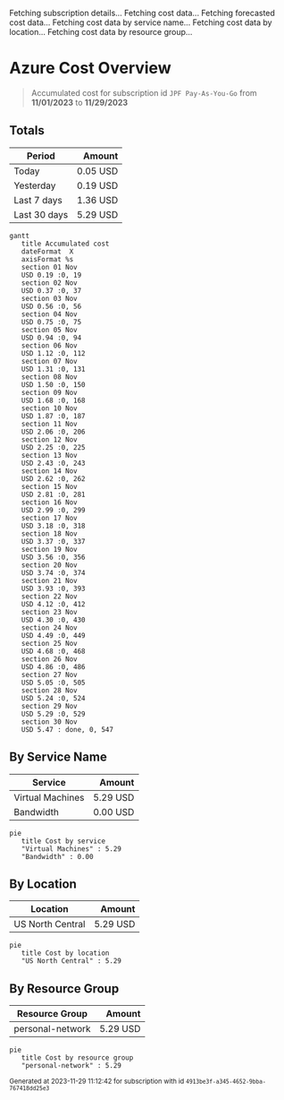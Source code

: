Fetching subscription details...
Fetching cost data...
Fetching forecasted cost data...
Fetching cost data by service name...
Fetching cost data by location...
Fetching cost data by resource group...
# Azure Cost Overview

> Accumulated cost for subscription id `JPF Pay-As-You-Go` from **11/01/2023** to **11/29/2023**

## Totals

|Period|Amount|
|---|---:|
|Today|0.05 USD|
|Yesterday|0.19 USD|
|Last 7 days|1.36 USD|
|Last 30 days|5.29 USD|

```mermaid
gantt
   title Accumulated cost
   dateFormat  X
   axisFormat %s
   section 01 Nov
   USD 0.19 :0, 19
   section 02 Nov
   USD 0.37 :0, 37
   section 03 Nov
   USD 0.56 :0, 56
   section 04 Nov
   USD 0.75 :0, 75
   section 05 Nov
   USD 0.94 :0, 94
   section 06 Nov
   USD 1.12 :0, 112
   section 07 Nov
   USD 1.31 :0, 131
   section 08 Nov
   USD 1.50 :0, 150
   section 09 Nov
   USD 1.68 :0, 168
   section 10 Nov
   USD 1.87 :0, 187
   section 11 Nov
   USD 2.06 :0, 206
   section 12 Nov
   USD 2.25 :0, 225
   section 13 Nov
   USD 2.43 :0, 243
   section 14 Nov
   USD 2.62 :0, 262
   section 15 Nov
   USD 2.81 :0, 281
   section 16 Nov
   USD 2.99 :0, 299
   section 17 Nov
   USD 3.18 :0, 318
   section 18 Nov
   USD 3.37 :0, 337
   section 19 Nov
   USD 3.56 :0, 356
   section 20 Nov
   USD 3.74 :0, 374
   section 21 Nov
   USD 3.93 :0, 393
   section 22 Nov
   USD 4.12 :0, 412
   section 23 Nov
   USD 4.30 :0, 430
   section 24 Nov
   USD 4.49 :0, 449
   section 25 Nov
   USD 4.68 :0, 468
   section 26 Nov
   USD 4.86 :0, 486
   section 27 Nov
   USD 5.05 :0, 505
   section 28 Nov
   USD 5.24 :0, 524
   section 29 Nov
   USD 5.29 :0, 529
   section 30 Nov
   USD 5.47 : done, 0, 547
```

## By Service Name

|Service|Amount|
|---|---:|
|Virtual Machines|5.29 USD|
|Bandwidth|0.00 USD|

```mermaid
pie
   title Cost by service
   "Virtual Machines" : 5.29
   "Bandwidth" : 0.00
```

## By Location

|Location|Amount|
|---|---:|
|US North Central|5.29 USD|

```mermaid
pie
   title Cost by location
   "US North Central" : 5.29
```

## By Resource Group

|Resource Group|Amount|
|---|---:|
|personal-network|5.29 USD|

```mermaid
pie
   title Cost by resource group
   "personal-network" : 5.29
```

<sup>Generated at 2023-11-29 11:12:42 for subscription with id `4913be3f-a345-4652-9bba-767418dd25e3`</sup>
